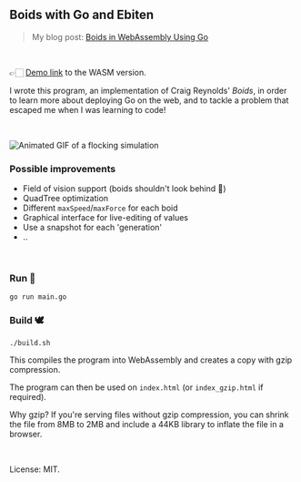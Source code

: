 ## Boids with Go and Ebiten

> My blog post: [Boids in WebAssembly Using Go](https://healeycodes.com/boids-flocking-simulation/)

<br>

👉🏻 [Demo link](https://healeycodes.github.io/boids/) to the WASM version.

I wrote this program, an implementation of Craig Reynolds' _Boids_, in order to learn more about deploying Go on the web, and to tackle a problem that escaped me when I was learning to code!

<br>

![Animated GIF of a flocking simulation](https://github.com/healeycodes/boids/raw/master/dist/preview.gif)

### Possible improvements

- Field of vision support (boids shouldn't look behind 👀)
- QuadTree optimization
- Different `maxSpeed`/`maxForce` for each boid
- Graphical interface for live-editing of values
- Use a snapshot for each 'generation'
- ..

<br>

### Run 🦢

```
go run main.go
```

### Build 🕊

```
./build.sh
```

This compiles the program into WebAssembly and creates a copy with gzip compression.

The program can then be used on `index.html` (or `index_gzip.html` if required).

Why gzip? If you're serving files without gzip compression, you can shrink the file from 8MB to 2MB and include a 44KB library to inflate the file in a browser.

<br>

License: MIT.
